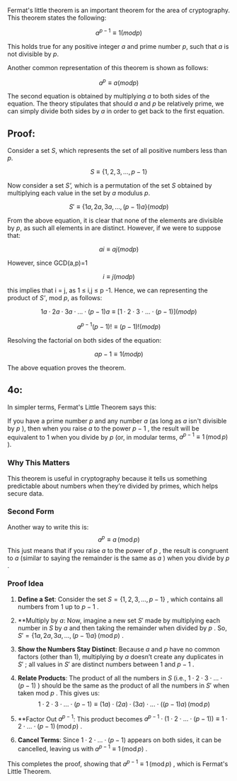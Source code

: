 Fermat's little theorem is an important theorem for the area of cryptography. This theorem states the following:

$$a^{p−1}≡ 1 (mod p)$$

This holds true for any positive integer _a_ and prime number _p_, such that _a_ is not divisible by _p_.

Another common representation of this theorem is shown as follows:

$$a^p ≡ a (mod p)$$

The second equation is obtained by multiplying _a_ to both sides of the equation. The theory stipulates that should _a_ and _p_ be relatively prime, we can simply divide both sides by _a_ in order to get back to the first equation.

## Proof:

Consider a set _S_, which represents the set of all positive numbers less than _p_.

$$S ≡\{1, 2, 3, ..., p −1\}$$

Now consider a set _S',_ which is a permutation of the set _S_ obtained by multiplying each value in the set by _a_ modulus _p_.

$$S′ ≡\{1a, 2a, 3a, ..., (p −1)a\}(mod p)$$

From the above equation, it is clear that none of the elements are divisible by _p_, as such all elements in are distinct. However, if we were to suppose that:

$$ai ≡ aj (mod p)$$

However, since GCD(a,p)=1

$$i ≡ j (mod p)$$

this implies that i = j, as 1 ≤ i,j ≤ p -1. Hence, we can representing the product of _S'_, mod _p_, as follows:

$$1a⋅2a⋅3a⋅ ... ⋅(p −1)a ≡ [1⋅2⋅3⋅ ... ⋅ (p−1)](mod p)$$

$$a^{p−1}(p−1)! ≡  (p−1)!(mod p)$$

Resolving the factorial on both sides of the equation:

$$ap−1 ≡  1(mod p)$$

The above equation proves the theorem.

## 4o:

In simpler terms, Fermat's Little Theorem says this:

If you have a prime number  $p$  and any number  $a$  (as long as  $a$  isn't divisible by  $p$ ), then when you raise  $a$  to the power  $p - 1$ , the result will be equivalent to 1 when you divide by  $p$  (or, in modular terms,  $a^{p-1} \equiv 1 \, (\text{mod} \, p)$ ).

### Why This Matters

This theorem is useful in cryptography because it tells us something predictable about numbers when they’re divided by primes, which helps secure data.

### Second Form

Another way to write this is:
$$
a^p \equiv a \, (\text{mod} \, p)
$$
This just means that if you raise  $a$  to the power of  $p$ , the result is congruent to  $a$  (similar to saying the remainder is the same as  $a$ ) when you divide by  $p$ .

### Proof Idea

1. **Define a Set**: Consider the set  $S = \{1, 2, 3, ..., p - 1\}$ , which contains all numbers from 1 up to  $p - 1$ .
  
2. **Multiply by  $a$: Now, imagine a new set  $S'$  made by multiplying each number in  $S$  by  $a$  and then taking the remainder when divided by  $p$ . So,  $S' = \{1a, 2a, 3a, ..., (p-1)a\} \, (\text{mod} \, p)$ .

3. **Show the Numbers Stay Distinct**: Because  $a$  and  $p$  have no common factors (other than 1), multiplying by  $a$  doesn’t create any duplicates in  $S'$ ; all values in  $S'$  are distinct numbers between 1 and  $p - 1$ .

4. **Relate Products**: The product of all the numbers in  $S$  (i.e.,  $1 \cdot 2 \cdot 3 \cdot ... \cdot (p-1)$ ) should be the same as the product of all the numbers in  $S'$  when taken mod  $p$ . This gives us:
   $$
   1 \cdot 2 \cdot 3 \cdot ... \cdot (p-1) \equiv (1a) \cdot (2a) \cdot (3a) \cdot ... \cdot ((p-1)a) \, (\text{mod} \, p)
   $$

5. **Factor Out  $a^{p-1}$: This product becomes  $a^{p-1} \cdot (1 \cdot 2 \cdot ... \cdot (p-1)) \equiv 1 \cdot 2 \cdot ... \cdot (p-1) \, (\text{mod} \, p)$ .

6. **Cancel Terms**: Since  $1 \cdot 2 \cdot ... \cdot (p-1)$  appears on both sides, it can be cancelled, leaving us with  $a^{p-1} \equiv 1 \, (\text{mod} \, p)$ .

This completes the proof, showing that  $a^{p-1} \equiv 1 \, (\text{mod} \, p)$ , which is Fermat's Little Theorem.